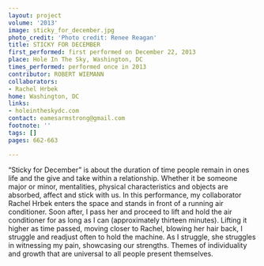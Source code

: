 ```yaml
---
layout: project
volume: '2013'
image: sticky_for_december.jpg
photo_credit: 'Photo credit: Renee Reagan'
title: STICKY FOR DECEMBER
first_performed: first performed on December 22, 2013
place: Hole In The Sky, Washington, DC
times_performed: performed once in 2013
contributor: ROBERT WIEMANN
collaborators:
- Rachel Hrbek
home: Washington, DC
links:
- holeintheskydc.com
contact: eamesarmstrong@gmail.com
footnote: ''
tags: []
pages: 662-663

---
```


“Sticky for December” is about the duration of time people remain in ones life and the give and take within a relationship. Whether it be someone major or minor, mentalities, physical characteristics and objects are absorbed, affect and stick with us. In this performance, my collaborator Rachel Hrbek enters the space and stands in front of a running air conditioner. Soon after, I pass her and proceed to lift and hold the air conditioner for as long as I can (approximately thirteen minutes). Lifting it higher as time passed, moving closer to Rachel, blowing her hair back, I struggle and readjust often to hold the machine. As I struggle, she struggles in witnessing my pain, showcasing our strengths. Themes of individuality and growth that are universal to all people present themselves.
